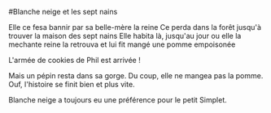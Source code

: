 #Blanche neige et les sept nains

Elle ce fesa bannir par sa belle-mère la reine
Ce perda dans la forêt jusqu'à trouver la maison des sept nains
Elle habita là, jusqu'au jour ou elle la mechante reine la retrouva et lui fit mangé une pomme empoisonée



L'armée de cookies de Phil est arrivée !

Mais un pépin resta dans sa gorge.
Du coup, elle ne mangea pas la pomme.
Ouf, l'histoire se finit bien et plus vite.


Blanche neige a toujours eu une préférence pour le petit Simplet.
